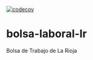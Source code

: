 [![codecov](https://codecov.io/gh/eamanu/cherrypy/branch/master/graph/badge.svg?token=XalXZ1YLTv)](https://codecov.io/gh/eamanu/cherrypy)

# bolsa-laboral-lr
Bolsa de Trabajo de La Rioja
